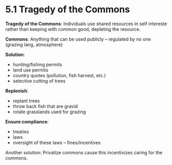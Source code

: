 # 5.1 Tragedy of the Commons
**Tragedy of the Commons**: Individuals use shared resources in self intereste rather than keeping with common good, depleting the resource.

**Commons**: Anything that can be used publicly – regulated by no one (grazing lang, atmosphere)

**Solution**:
- hunting/fishing permits
- land use permits
- country quotes (pollution, fish harvest, etc.)
- selective cutting of trees

**Replenish**:
- replant trees
- throw back fish that are gravid
- rotate grasslands used for grazing

**Ensure compliance**:
- treaties
- laws
- oversight of these laws – fines/incentives

Another solution: Privatize commons cause this incentivizes caring for the commons.